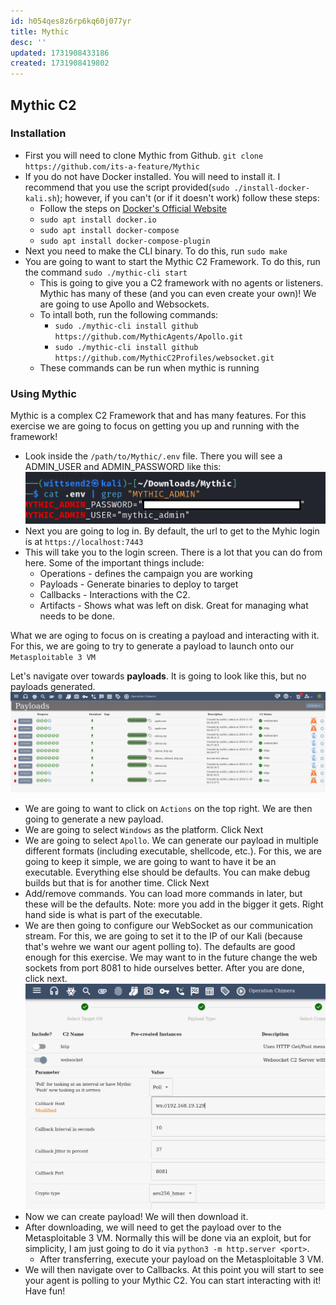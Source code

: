 ```yaml
---
id: h054qes8z6rp6kq60j077yr
title: Mythic
desc: ''
updated: 1731908433186
created: 1731908419802
---
```

## Mythic C2 

### Installation

- First you will need to clone Mythic from Github. `git clone https://github.com/its-a-feature/Mythic`
- If you do not have Docker installed. You will need to install it. I recommend that you use the script provided(`sudo ./install-docker-kali.sh`); however, if you can't (or if it doesn't work) follow these steps:
    - Follow the steps on [Docker's Official Website](https://docs.docker.com/engine/install/debian/)
    - `sudo apt install docker.io`
    - `sudo apt install docker-compose`
    - `sudo apt install docker-compose-plugin`
- Next you need to make the CLI binary. To do this, run `sudo make`
- You are going to want to start the Mythic C2 Framework. To do this, run the command `sudo ./mythic-cli start`
    - This is going to give you a C2 framework with no agents or listeners. Mythic has many of these (and you can even create your own)! We are going to use Apollo and Websockets. 
    - To intall both, run the following commands:
        - `sudo ./mythic-cli install github https://github.com/MythicAgents/Apollo.git`
        - `sudo ./mythic-cli install github https://github.com/MythicC2Profiles/websocket.git`
    -  These commands can be run when mythic is running

### Using Mythic

Mythic is a complex C2 Framework that and has many features. For this exercise we are going to focus on getting you up and running with the framework!

- Look inside the `/path/to/Mythic/.env` file. There you will see a ADMIN_USER and ADMIN_PASSWORD like this:  ![cat ./.env | grep](<Screenshot 2024-11-18 000108.png>)
- Next you are going to log in. By default, the url to get to the Myhic login is at `https://localhost:7443`
- This will take you to the login screen. There is a lot that you can do from here. Some of the important things include:
    - Operations - defines the campaign you are working
    - Payloads - Generate binaries to deploy to target
    - Callbacks - Interactions with the C2. 
    - Artifacts - Shows what was left on disk. Great for managing what needs to be done. 

What we are oging to focus on is creating a payload and interacting with it. For this, we are going to try to generate a payload to launch onto our `Metasploitable 3 VM`

Let's navigate over towards **payloads**. It is going to look like this, but no payloads generated. 
![alt text](image.png)

- We are going to want to click on `Actions` on the top right. We are then going to generate a new payload. 
- We are going to select `Windows` as the platform. Click Next
- We are going to select `Apollo`. We can generate our payload in multiple different formats (including executable, shellcode, etc.). For this, we are going to keep it simple, we are going to want to have it be an executable. Everything else should be defaults. You can make debug builds but that is for another time. Click Next
- Add/remove commands. You can load more commands in later, but these will be the defaults. Note: more you add in the bigger it gets. Right hand side is what is part of the executable. 
- We are then going to configure our WebSocket as our communication stream. For this, we are going to set it to the IP of our Kali (because that's wehre we want our agent polling to). The defaults are good enough for this exercise. We may want to in the future change the web sockets from port 8081 to hide ourselves better. After you are done, click next.  ![alt text](image-1.png)
- Now we can create payload! We will then download it. 
- After downloading, we will need to get the payload over to the Metasploitable 3 VM. Normally this will be done via an exploit, but for simplicity, I am just going to do it via `python3 -m http.server <port>`. 
    - After transferring, execute your payload on the Metasploitable 3 VM. 
- We will then navigate over to Callbacks. At this point you will start to see your agent is polling to your Mythic C2. You can start interacting with it! Have fun!
